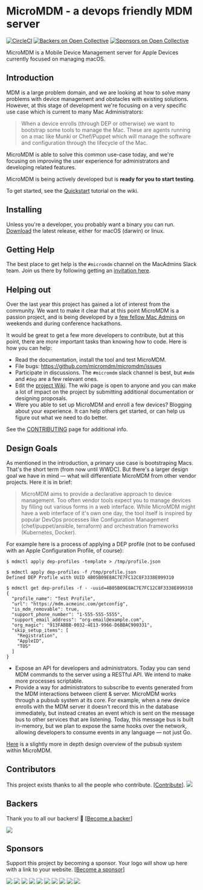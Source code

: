 # MicroMDM - a devops friendly MDM server

[![CircleCI](https://circleci.com/gh/micromdm/micromdm/tree/master.svg?style=svg)](https://circleci.com/gh/micromdm/micromdm/tree/master) [![Backers on Open Collective](https://opencollective.com/micromdm/backers/badge.svg)](#backers)
 [![Sponsors on Open Collective](https://opencollective.com/micromdm/sponsors/badge.svg)](#sponsors) 

MicroMDM is a Mobile Device Management server for Apple Devices currently focused on managing macOS.

## Introduction

MDM is a large problem domain, and we are looking at how to solve many problems with device management and obstacles with existing solutions. However, at this stage of development we're focusing on a very specific use case which is current to many Mac Administrators:

> When a device enrolls (through DEP or otherwise) we want to bootstrap some tools to manage the Mac. These are agents running on a mac like Munki or Chef/Puppet which will manage the software and configuration through the lifecycle of the Mac.

MicroMDM is able to solve this common use-case today, and we're focusing on improving the user experience for administrators and developing related features.

MicroMDM is being actively developed but is **ready for you to start testing**.

To get started, see the [Quickstart](https://github.com/micromdm/micromdm/wiki/Quickstart) tutorial on the wiki.

## Installing

Unless you're a developer, you probably want a binary you can run. [Download](https://github.com/micromdm/micromdm/releases/latest) the latest release, either for macOS (darwin) or linux.

## Getting Help

The best place to get help is the `#micromdm` channel on the MacAdmins Slack team. Join us there by following getting an [invitation here](https://macadmins.herokuapp.com/).

## Helping out

Over the last year this project has gained a lot of interest from the community. We want to make it clear that at this point MicroMDM is a passion project, and is being developed by a [few fellow Mac Admins](https://github.com/micromdm/micromdm/graphs/contributors) on weekends and during conference hackathons.

It would be great to get a few more developers to contribute, but at this point, there are _more_ important tasks than knowing how to code. Here is how you can help:

- Read the documentation, install the tool and test MicroMDM.
- File bugs: https://github.com/micromdm/micromdm/issues
- Participate in discussions. The `#micromdm` slack channel is best, but `#mdm` and `#dep` are a few relevant ones.
- Edit the [project Wiki](https://github.com/micromdm/micromdm/wiki). The wiki page is open to anyone and you can make a lot of impact on the project by submitting additional documentation or designing proposals.
- Were you able to set up MicroMDM and enroll a few devices? Blogging about your experience. It can help others get started, or can help us figure out what we need to do better.

See the [CONTRIBUTING](CONTRIBUTING.md) page for additional info.

## Design Goals

As mentioned in the introduction, a primary use case is bootstraping Macs. That's the short term (from now until WWDC).
But there's a larger design goal we have in mind — what will differentiate MicroMDM from other vendor projects. Here it is in brief:

> MicroMDM aims to provide a declarative approach to device management. Too often vendor tools expect you to manage devices by filling out various forms in a web interface. While MicroMDM might have a web interface of it's own one day, the tool itself is inspired by popular DevOps processes like Configuration Management (chef/puppet/ansible, terraform) and orchestration frameworks (Kubernetes, Docker).

For example here is a process of applying a DEP profile (not to be confused with an Apple Configuration Profile, of course):

```
$ mdmctl apply dep-profiles -template > /tmp/profile.json

$ mdmctl apply dep-profiles -f /tmp/profile.json
Defined DEP Profile with UUID 4B05B09E8AC7E7FC12C8F3338E099310

$ mdmctl get dep-profiles -f - -uuid=4B05B09E8AC7E7FC12C8F3338E099310
{
  "profile_name": "Test Profile",
  "url": "https://mdm.acmeinc.com/getconfig",
  "is_mdm_removable": true,
  "support_phone_number": "1-555-555-5555",
  "support_email_address": "org-email@example.com",
  "org_magic": "913FABBB-0032-4E13-9966-D6BBAC900331",
  "skip_setup_items": [
    "Registration",
    "AppleID",
    "TOS"
  ]
}
```

- Expose an API for developers and administrators. Today you can send MDM commands to the server using a RESTful API. We intend to make more processes scriptable.
- Provide a way for administrators to subscribe to events generated from the MDM interactions between client & server. MicroMDM works through a pubsub system at its core. For example, when a new device enrolls with the MDM server it doesn't record this in the database immediately, but instead creates an event which is sent on the message bus to other services that are listening. Today, this message bus is built in-memory, but we plan to expose the same hooks over the network, allowing developers to consume events in any language — not just Go.

[Here](https://docs.google.com/drawings/d/1B4w5xOmU-7D5pcW0kdiY7ia5fl7UnBfRpWR8KxzD1YI/edit?usp=sharing) is a slightly more in depth design overview of the pubsub system within MicroMDM.

## Contributors

This project exists thanks to all the people who contribute. [[Contribute](CONTRIBUTING.md)].
<a href="graphs/contributors"><img src="https://opencollective.com/micromdm/contributors.svg?width=890&button=false" /></a>


## Backers

Thank you to all our backers! 🙏 [[Become a backer](https://opencollective.com/micromdm#backer)]

<a href="https://opencollective.com/micromdm#backers" target="_blank"><img src="https://opencollective.com/micromdm/backers.svg?width=890"></a>


## Sponsors

Support this project by becoming a sponsor. Your logo will show up here with a link to your website. [[Become a sponsor](https://opencollective.com/micromdm#sponsor)]

<a href="https://opencollective.com/micromdm/sponsor/0/website" target="_blank"><img src="https://opencollective.com/micromdm/sponsor/0/avatar.svg"></a>
<a href="https://opencollective.com/micromdm/sponsor/1/website" target="_blank"><img src="https://opencollective.com/micromdm/sponsor/1/avatar.svg"></a>
<a href="https://opencollective.com/micromdm/sponsor/2/website" target="_blank"><img src="https://opencollective.com/micromdm/sponsor/2/avatar.svg"></a>
<a href="https://opencollective.com/micromdm/sponsor/3/website" target="_blank"><img src="https://opencollective.com/micromdm/sponsor/3/avatar.svg"></a>
<a href="https://opencollective.com/micromdm/sponsor/4/website" target="_blank"><img src="https://opencollective.com/micromdm/sponsor/4/avatar.svg"></a>
<a href="https://opencollective.com/micromdm/sponsor/5/website" target="_blank"><img src="https://opencollective.com/micromdm/sponsor/5/avatar.svg"></a>
<a href="https://opencollective.com/micromdm/sponsor/6/website" target="_blank"><img src="https://opencollective.com/micromdm/sponsor/6/avatar.svg"></a>
<a href="https://opencollective.com/micromdm/sponsor/7/website" target="_blank"><img src="https://opencollective.com/micromdm/sponsor/7/avatar.svg"></a>
<a href="https://opencollective.com/micromdm/sponsor/8/website" target="_blank"><img src="https://opencollective.com/micromdm/sponsor/8/avatar.svg"></a>
<a href="https://opencollective.com/micromdm/sponsor/9/website" target="_blank"><img src="https://opencollective.com/micromdm/sponsor/9/avatar.svg"></a>


